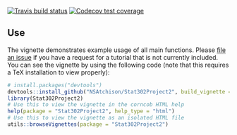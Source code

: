  <!-- badges: start -->
  [![Travis build status](https://travis-ci.com/NSAtchison/Stat302Project2.svg?branch=master)](https://travis-ci.com/NSAtchison/Stat302Project2)
  [![Codecov test coverage](https://codecov.io/gh/NSAtchison/Stat302Project2/branch/master/graph/badge.svg)](https://codecov.io/gh/NSAtchison/Stat302Project2?branch=master)
  <!-- badges: end -->

## Use

The vignette demonstrates example usage of all main functions. Please [file an issue](https://github.com/bryandmartin/corncob/issues) if you have a request for a tutorial that is not currently included. You can see the vignette by using the following code (note that this requires a TeX installation to view properly):


``` r
# install.packages("devtools")
devtools::install_github("NSAtchison/Stat302Project2", build_vignette = TRUE, build_opts = c())
library(Stat302Project2)
# Use this to view the vignette in the corncob HTML help
help(package = "Stat302Project2", help_type = "html")
# Use this to view the vignette as an isolated HTML file
utils::browseVignettes(package = "Stat302Project2")
```
